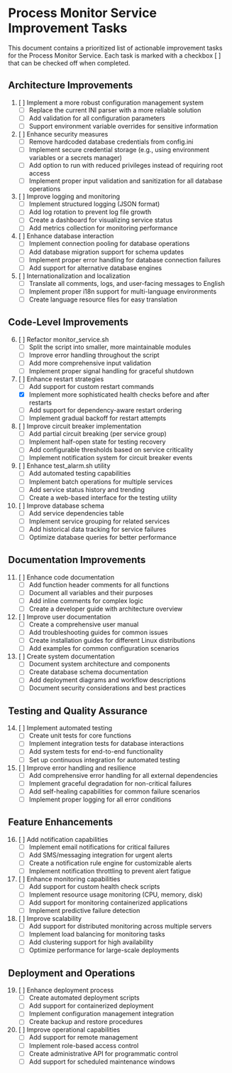 # Process Monitor Service Improvement Tasks

This document contains a prioritized list of actionable improvement tasks for the Process Monitor Service. Each task is marked with a checkbox [ ] that can be checked off when completed.

## Architecture Improvements

1. [ ] Implement a more robust configuration management system
   - [ ] Replace the current INI parser with a more reliable solution
   - [ ] Add validation for all configuration parameters
   - [ ] Support environment variable overrides for sensitive information

2. [ ] Enhance security measures
   - [ ] Remove hardcoded database credentials from config.ini
   - [ ] Implement secure credential storage (e.g., using environment variables or a secrets manager)
   - [ ] Add option to run with reduced privileges instead of requiring root access
   - [ ] Implement proper input validation and sanitization for all database operations

3. [ ] Improve logging and monitoring
   - [ ] Implement structured logging (JSON format)
   - [ ] Add log rotation to prevent log file growth
   - [ ] Create a dashboard for visualizing service status
   - [ ] Add metrics collection for monitoring performance

4. [ ] Enhance database interaction
   - [ ] Implement connection pooling for database operations
   - [ ] Add database migration support for schema updates
   - [ ] Implement proper error handling for database connection failures
   - [ ] Add support for alternative database engines

5. [ ] Internationalization and localization
   - [ ] Translate all comments, logs, and user-facing messages to English
   - [ ] Implement proper i18n support for multi-language environments
   - [ ] Create language resource files for easy translation

## Code-Level Improvements

6. [ ] Refactor monitor_service.sh
   - [ ] Split the script into smaller, more maintainable modules
   - [ ] Improve error handling throughout the script
   - [ ] Add more comprehensive input validation
   - [ ] Implement proper signal handling for graceful shutdown

7. [ ] Enhance restart strategies
   - [ ] Add support for custom restart commands
   - [x] Implement more sophisticated health checks before and after restarts
   - [ ] Add support for dependency-aware restart ordering
   - [ ] Implement gradual backoff for restart attempts

8. [ ] Improve circuit breaker implementation
   - [ ] Add partial circuit breaking (per service group)
   - [ ] Implement half-open state for testing recovery
   - [ ] Add configurable thresholds based on service criticality
   - [ ] Implement notification system for circuit breaker events

9. [ ] Enhance test_alarm.sh utility
   - [ ] Add automated testing capabilities
   - [ ] Implement batch operations for multiple services
   - [ ] Add service status history and trending
   - [ ] Create a web-based interface for the testing utility

10. [ ] Improve database schema
    - [ ] Add service dependencies table
    - [ ] Implement service grouping for related services
    - [ ] Add historical data tracking for service failures
    - [ ] Optimize database queries for better performance

## Documentation Improvements

11. [ ] Enhance code documentation
    - [ ] Add function header comments for all functions
    - [ ] Document all variables and their purposes
    - [ ] Add inline comments for complex logic
    - [ ] Create a developer guide with architecture overview

12. [ ] Improve user documentation
    - [ ] Create a comprehensive user manual
    - [ ] Add troubleshooting guides for common issues
    - [ ] Create installation guides for different Linux distributions
    - [ ] Add examples for common configuration scenarios

13. [ ] Create system documentation
    - [ ] Document system architecture and components
    - [ ] Create database schema documentation
    - [ ] Add deployment diagrams and workflow descriptions
    - [ ] Document security considerations and best practices

## Testing and Quality Assurance

14. [ ] Implement automated testing
    - [ ] Create unit tests for core functions
    - [ ] Implement integration tests for database interactions
    - [ ] Add system tests for end-to-end functionality
    - [ ] Set up continuous integration for automated testing

15. [ ] Improve error handling and resilience
    - [ ] Add comprehensive error handling for all external dependencies
    - [ ] Implement graceful degradation for non-critical failures
    - [ ] Add self-healing capabilities for common failure scenarios
    - [ ] Implement proper logging for all error conditions

## Feature Enhancements

16. [ ] Add notification capabilities
    - [ ] Implement email notifications for critical failures
    - [ ] Add SMS/messaging integration for urgent alerts
    - [ ] Create a notification rule engine for customizable alerts
    - [ ] Implement notification throttling to prevent alert fatigue

17. [ ] Enhance monitoring capabilities
    - [ ] Add support for custom health check scripts
    - [ ] Implement resource usage monitoring (CPU, memory, disk)
    - [ ] Add support for monitoring containerized applications
    - [ ] Implement predictive failure detection

18. [ ] Improve scalability
    - [ ] Add support for distributed monitoring across multiple servers
    - [ ] Implement load balancing for monitoring tasks
    - [ ] Add clustering support for high availability
    - [ ] Optimize performance for large-scale deployments

## Deployment and Operations

19. [ ] Enhance deployment process
    - [ ] Create automated deployment scripts
    - [ ] Add support for containerized deployment
    - [ ] Implement configuration management integration
    - [ ] Create backup and restore procedures

20. [ ] Improve operational capabilities
    - [ ] Add support for remote management
    - [ ] Implement role-based access control
    - [ ] Create administrative API for programmatic control
    - [ ] Add support for scheduled maintenance windows
